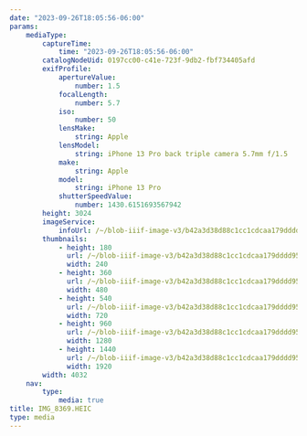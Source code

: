 ```yaml
---
date: "2023-09-26T18:05:56-06:00"
params:
    mediaType:
        captureTime:
            time: "2023-09-26T18:05:56-06:00"
        catalogNodeUid: 0197cc00-c41e-723f-9db2-fbf734405afd
        exifProfile:
            apertureValue:
                number: 1.5
            focalLength:
                number: 5.7
            iso:
                number: 50
            lensMake:
                string: Apple
            lensModel:
                string: iPhone 13 Pro back triple camera 5.7mm f/1.5
            make:
                string: Apple
            model:
                string: iPhone 13 Pro
            shutterSpeedValue:
                number: 1430.6151693567942
        height: 3024
        imageService:
            infoUrl: /~/blob-iiif-image-v3/b42a3d38d88c1cc1cdcaa179dddd959c5bb60a0da53d46893948afc659cd686f/info.json
        thumbnails:
            - height: 180
              url: /~/blob-iiif-image-v3/b42a3d38d88c1cc1cdcaa179dddd959c5bb60a0da53d46893948afc659cd686f/full/240%2C180/0/default.jpg
              width: 240
            - height: 360
              url: /~/blob-iiif-image-v3/b42a3d38d88c1cc1cdcaa179dddd959c5bb60a0da53d46893948afc659cd686f/full/480%2C360/0/default.jpg
              width: 480
            - height: 540
              url: /~/blob-iiif-image-v3/b42a3d38d88c1cc1cdcaa179dddd959c5bb60a0da53d46893948afc659cd686f/full/720%2C540/0/default.jpg
              width: 720
            - height: 960
              url: /~/blob-iiif-image-v3/b42a3d38d88c1cc1cdcaa179dddd959c5bb60a0da53d46893948afc659cd686f/full/1280%2C960/0/default.jpg
              width: 1280
            - height: 1440
              url: /~/blob-iiif-image-v3/b42a3d38d88c1cc1cdcaa179dddd959c5bb60a0da53d46893948afc659cd686f/full/1920%2C1440/0/default.jpg
              width: 1920
        width: 4032
    nav:
        type:
            media: true
title: IMG_8369.HEIC
type: media
---
```

